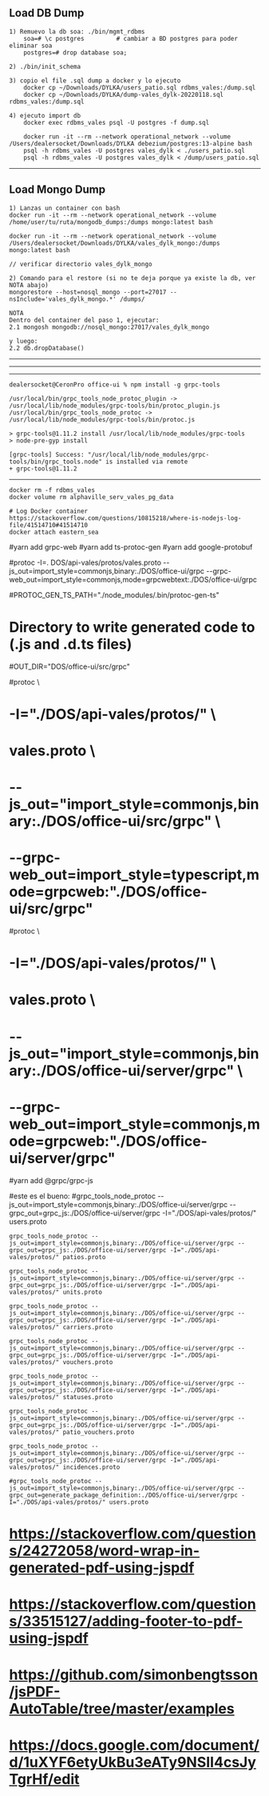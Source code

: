 ## Load DB Dump 

    1) Remuevo la db soa: ./bin/mgmt_rdbms
        soa=# \c postgres         # cambiar a BD postgres para poder eliminar soa
        postgres=# drop database soa;

    2) ./bin/init_schema

    3) copio el file .sql dump a docker y lo ejecuto
        docker cp ~/Downloads/DYLKA/users_patio.sql rdbms_vales:/dump.sql
        docker cp ~/Downloads/DYLKA/dump-vales_dylk-20220118.sql rdbms_vales:/dump.sql
    
    4) ejecuto import db
        docker exec rdbms_vales psql -U postgres -f dump.sql

        docker run -it --rm --network operational_network --volume /Users/dealersocket/Downloads/DYLKA debezium/postgres:13-alpine bash
        psql -h rdbms_vales -U postgres vales_dylk < ./users_patio.sql
        psql -h rdbms_vales -U postgres vales_dylk < /dump/users_patio.sql
---
## Load Mongo Dump

    1) Lanzas un container con bash
    docker run -it --rm --network operational_network --volume /home/user/tu/ruta/mongodb_dumps:/dumps mongo:latest bash

    docker run -it --rm --network operational_network --volume /Users/dealersocket/Downloads/DYLKA/vales_dylk_mongo:/dumps mongo:latest bash

    // verificar directorio vales_dylk_mongo

    2) Comando para el restore (si no te deja porque ya existe la db, ver NOTA abajo)
    mongorestore --host=nosql_mongo --port=27017 --nsInclude='vales_dylk_mongo.*' /dumps/

    NOTA
    Dentro del container del paso 1, ejecutar:
    2.1 mongosh mongodb://nosql_mongo:27017/vales_dylk_mongo

    y luego:
    2.2 db.dropDatabase()



---
---
---


    dealersocket@CeronPro office-ui % npm install -g grpc-tools

    /usr/local/bin/grpc_tools_node_protoc_plugin -> /usr/local/lib/node_modules/grpc-tools/bin/protoc_plugin.js
    /usr/local/bin/grpc_tools_node_protoc -> /usr/local/lib/node_modules/grpc-tools/bin/protoc.js

    > grpc-tools@1.11.2 install /usr/local/lib/node_modules/grpc-tools
    > node-pre-gyp install

    [grpc-tools] Success: "/usr/local/lib/node_modules/grpc-tools/bin/grpc_tools.node" is installed via remote
    + grpc-tools@1.11.2

----------------------------------------------

    docker rm -f rdbms_vales
    docker volume rm alphaville_serv_vales_pg_data

    # Log Docker container
    https://stackoverflow.com/questions/10815218/where-is-nodejs-log-file/41514710#41514710
    docker attach eastern_sea

#yarn add grpc-web
#yarn add ts-protoc-gen
#yarn add google-protobuf

#protoc -I=. DOS/api-vales/protos/vales.proto --js_out=import_style=commonjs,binary:./DOS/office-ui/grpc --grpc-web_out=import_style=commonjs,mode=grpcwebtext:./DOS/office-ui/grpc

#PROTOC_GEN_TS_PATH="./node_modules/.bin/protoc-gen-ts"

# Directory to write generated code to (.js and .d.ts files)
#OUT_DIR="DOS/office-ui/src/grpc"



#protoc \
#    -I="./DOS/api-vales/protos/" \
#    vales.proto \
#    --js_out="import_style=commonjs,binary:./DOS/office-ui/src/grpc" \
#    --grpc-web_out=import_style=typescript,mode=grpcweb:"./DOS/office-ui/src/grpc"


#protoc \
#    -I="./DOS/api-vales/protos/" \
#   vales.proto \
#    --js_out="import_style=commonjs,binary:./DOS/office-ui/server/grpc" \
#    --grpc-web_out=import_style=commonjs,mode=grpcweb:"./DOS/office-ui/server/grpc"



#yarn add @grpc/grpc-js

#este es el bueno:
    #grpc_tools_node_protoc --js_out=import_style=commonjs,binary:./DOS/office-ui/server/grpc --grpc_out=grpc_js:./DOS/office-ui/server/grpc -I="./DOS/api-vales/protos/" users.proto

    grpc_tools_node_protoc --js_out=import_style=commonjs,binary:./DOS/office-ui/server/grpc --grpc_out=grpc_js:./DOS/office-ui/server/grpc -I="./DOS/api-vales/protos/" patios.proto

    grpc_tools_node_protoc --js_out=import_style=commonjs,binary:./DOS/office-ui/server/grpc --grpc_out=grpc_js:./DOS/office-ui/server/grpc -I="./DOS/api-vales/protos/" units.proto

    grpc_tools_node_protoc --js_out=import_style=commonjs,binary:./DOS/office-ui/server/grpc --grpc_out=grpc_js:./DOS/office-ui/server/grpc -I="./DOS/api-vales/protos/" carriers.proto

    grpc_tools_node_protoc --js_out=import_style=commonjs,binary:./DOS/office-ui/server/grpc --grpc_out=grpc_js:./DOS/office-ui/server/grpc -I="./DOS/api-vales/protos/" vouchers.proto

    grpc_tools_node_protoc --js_out=import_style=commonjs,binary:./DOS/office-ui/server/grpc --grpc_out=grpc_js:./DOS/office-ui/server/grpc -I="./DOS/api-vales/protos/" statuses.proto

    grpc_tools_node_protoc --js_out=import_style=commonjs,binary:./DOS/office-ui/server/grpc --grpc_out=grpc_js:./DOS/office-ui/server/grpc -I="./DOS/api-vales/protos/" patio_vouchers.proto

    grpc_tools_node_protoc --js_out=import_style=commonjs,binary:./DOS/office-ui/server/grpc --grpc_out=grpc_js:./DOS/office-ui/server/grpc -I="./DOS/api-vales/protos/" incidences.proto

    #grpc_tools_node_protoc --js_out=import_style=commonjs,binary:./DOS/office-ui/server/grpc --grpc_out=generate_package_definition:./DOS/office-ui/server/grpc -I="./DOS/api-vales/protos/" users.proto

# https://stackoverflow.com/questions/24272058/word-wrap-in-generated-pdf-using-jspdf
# https://stackoverflow.com/questions/33515127/adding-footer-to-pdf-using-jspdf
# https://github.com/simonbengtsson/jsPDF-AutoTable/tree/master/examples
# https://docs.google.com/document/d/1uXYF6etyUkBu3eATy9NSII4csJyTgrHf/edit